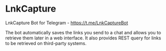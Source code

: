 # LnkCapture
LnkCapture Bot for Telegram - https://t.me/LnkCaptureBot

The bot automatically saves the links you send to a chat and allows you to retrieve them later in a web interface. It also provides REST query for links to be retrieved on third-party systems.
